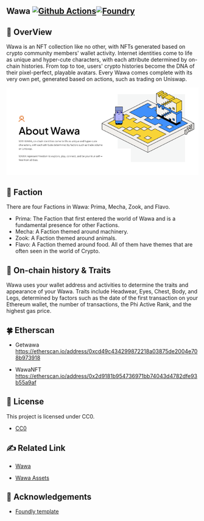 ## Wawa [![Github Actions][gha-badge]][gha][![Foundry][foundry-badge]][foundry]

[gha]: https://github.com/PHI-LABS-INC/Wawa-contract/actions
[gha-badge]: https://github.com/PHI-LABS-INC/Wawa-contract/actions/workflows/ci.yml/badge.svg
[foundry]: https://getfoundry.sh/
[foundry-badge]: https://img.shields.io/badge/Built%20with-Foundry-FFDB1C.svg

## 🏁 OverView

Wawa is an NFT collection like no other, with NFTs generated based on crypto community members' wallet activity.
Internet identities come to life as unique and hyper-cute characters, with each attribute determined by on-chain
histories. From top to toe, users' crypto histories become the DNA of their pixel-perfect, playable avatars. Every Wawa
comes complete with its very own pet, generated based on actions, such as trading on Uniswap.

![OverView](/wawa.png)

## 🧐 Faction

There are four Factions in Wawa: Prima, Mecha, Zook, and Flavo.

- Prima: The Faction that first entered the world of Wawa and is a fundamental presence for other Factions.
- Mecha: A Faction themed around machinery.
- Zook: A Faction themed around animals.
- Flavo: A Faction themed around food. All of them have themes that are often seen in the world of Crypto.

## 🔧 On-chain history & Traits

Wawa uses your wallet address and activities to determine the traits and appearance of your Wawa. Traits include
Headwear, Eyes, Chest, Body, and Legs, determined by factors such as the date of the first transaction on your Ethereum
wallet, the number of transactions, the Phi Active Rank, and the highest gas price.

## 🍀 Etherscan

- Getwawa https://etherscan.io/address/0xcd49c434299872218a03875de2004e708b973918

- WawaNFT https://etherscan.io/address/0x2d9181b954736971bb74043d4782dfe93b55a9af

## 🎈 License

This project is licensed under CC0.

- [CC0](https://wawa.philand.xyz/cc0)

## ✍️ Related Link

- [Wawa](https://wawa.philand.xyz/)

- [Wawa Assets](https://github.com/PHI-LABS-INC/wawa-artwork)

## 🎉 Acknowledgements

- [Foundly template](https://github.com/PaulRBerg/foundry-template)
